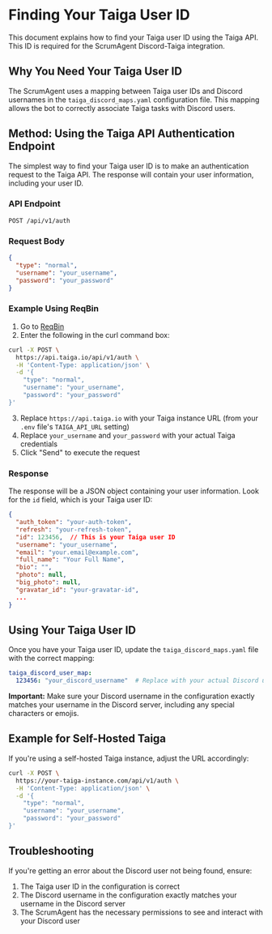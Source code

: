 # Finding Your Taiga User ID

This document explains how to find your Taiga user ID using the Taiga API. This ID is required for the ScrumAgent Discord-Taiga integration.

## Why You Need Your Taiga User ID

The ScrumAgent uses a mapping between Taiga user IDs and Discord usernames in the `taiga_discord_maps.yaml` configuration file. This mapping allows the bot to correctly associate Taiga tasks with Discord users.

## Method: Using the Taiga API Authentication Endpoint

The simplest way to find your Taiga user ID is to make an authentication request to the Taiga API. The response will contain your user information, including your user ID.

### API Endpoint

```
POST /api/v1/auth
```

### Request Body

```json
{
  "type": "normal",
  "username": "your_username",
  "password": "your_password"
}
```

### Example Using ReqBin

1. Go to [ReqBin](https://reqbin.com/curl)
2. Enter the following in the curl command box:

```bash
curl -X POST \
  https://api.taiga.io/api/v1/auth \
  -H 'Content-Type: application/json' \
  -d '{
    "type": "normal",
    "username": "your_username",
    "password": "your_password"
}'
```

3. Replace `https://api.taiga.io` with your Taiga instance URL (from your `.env` file's `TAIGA_API_URL` setting)
4. Replace `your_username` and `your_password` with your actual Taiga credentials
5. Click "Send" to execute the request

### Response

The response will be a JSON object containing your user information. Look for the `id` field, which is your Taiga user ID:

```json
{
  "auth_token": "your-auth-token",
  "refresh": "your-refresh-token",
  "id": 123456,  // This is your Taiga user ID
  "username": "your_username",
  "email": "your.email@example.com",
  "full_name": "Your Full Name",
  "bio": "",
  "photo": null,
  "big_photo": null,
  "gravatar_id": "your-gravatar-id",
  ...
}
```

## Using Your Taiga User ID

Once you have your Taiga user ID, update the `taiga_discord_maps.yaml` file with the correct mapping:

```yaml
taiga_discord_user_map:
  123456: "your_discord_username"  # Replace with your actual Discord username
```

**Important:** Make sure your Discord username in the configuration exactly matches your username in the Discord server, including any special characters or emojis.

## Example for Self-Hosted Taiga

If you're using a self-hosted Taiga instance, adjust the URL accordingly:

```bash
curl -X POST \
  https://your-taiga-instance.com/api/v1/auth \
  -H 'Content-Type: application/json' \
  -d '{
    "type": "normal",
    "username": "your_username",
    "password": "your_password"
}'
```

## Troubleshooting

If you're getting an error about the Discord user not being found, ensure:

1. The Taiga user ID in the configuration is correct
2. The Discord username in the configuration exactly matches your username in the Discord server
3. The ScrumAgent has the necessary permissions to see and interact with your Discord user
